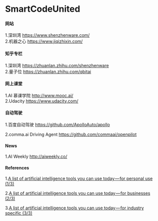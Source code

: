 # SmartCodeUnited

#### 网站

1.深圳湾 https://www.shenzhenware.com/  
2.机器之心 https://www.jiqizhixin.com/

#### 知乎专栏

1.深圳湾 https://zhuanlan.zhihu.com/shenzhenware  
2.量子位 https://zhuanlan.zhihu.com/qbitai

#### 网上课堂

1.AI 慕课学院 http://www.mooc.ai/  
2.Udacity https://www.udacity.com/

#### 自动驾驶

1.百度自动驾驶 https://github.com/ApolloAuto/apollo

2.comma.ai Driving Agent https://github.com/commaai/openpilot

#### News

1.AI Weekly http://aiweekly.co/

#### References

1.[A list of artificial intelligence tools you can use today — for personal use (1/3)](https://medium.com/imlyra/a-list-of-artificial-intelligence-tools-you-can-use-today-for-personal-use-1-3-7f1b60b6c94f)

2.[A list of artificial intelligence tools you can use today — for businesses (2/3)](https://hackernoon.com/a-list-of-artificial-intelligence-tools-you-can-use-today-for-businesses-2-3-eea3ac374835)

3.[A list of artificial intelligence tools you can use today — for industry specific (3/3)](https://medium.com/imlyra/a-list-of-artificial-intelligence-tools-you-can-use-today-for-industry-specific-3-3-5e16c68da697)







